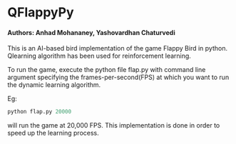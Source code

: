 # QFlappyPy
#### Authors: Anhad Mohananey, Yashovardhan Chaturvedi

This is an AI-based bird implementation of the game Flappy Bird in python. Qlearning algorithm has been used for reinforcement learning.

To run the game, execute the python file flap.py with command line argument specifying the frames-per-second(FPS) at which you want to run the dynamic learning algorithm.

Eg: 
```python 
python flap.py 20000
``` 
will run the game at 20,000 FPS. This implementation is done in order to speed up the learning process. 
